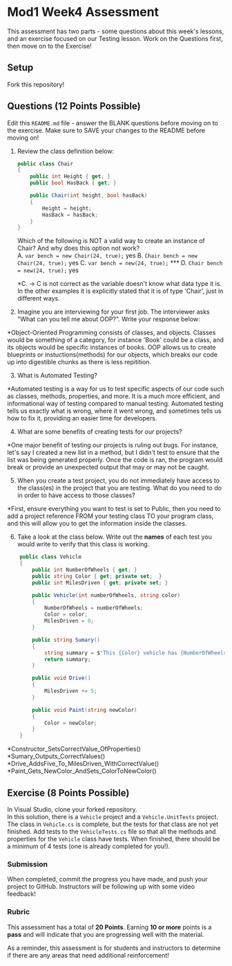 # Mod1 Week4 Assessment
This assessment has two parts - some questions about this week's lessons, and an exercise focused on our Testing lesson. Work on the Questions first, then move on to the Exercise!

## Setup

Fork this repository!

## Questions (12 Points Possible)
Edit this `README.md` file - answer the BLANK questions before moving on to the exercise.  Make sure to SAVE your changes to the README before moving on!

1. Review the class definition below:
    ```c#
    public class Chair
    {
        public int Height { get; }
        public bool HasBack { get; }

        public Chair(int height, bool hasBack)
        {
            Height = height;
            HasBack = hasBack;
        }
    }
    ```
    Which of the following is NOT a valid way to create an instance of Chair? And why does this option not work?  
    A. `var bench = new Chair(24, true);`  yes
    B. `Chair bench = new Chair(24, true);`  yes
    C. `var bench = new(24, true);`  ***
    D. `Chair bench = new(24, true);`  yes
    
    *C. -> C is not correct as the variable doesn't know what data type it is. In the other examples it is explicitly stated that it is of type 'Chair', just in different ways.  
    
2. Imagine you are interviewing for your first job.  The interviewer asks "What can you tell me about OOP?".  Write your response below:

*Object-Oriented Programming consists of classes, and objects. Classes would be something of a category, for instance 'Book' could be a class, and its objects would be specific instances of books. OOP allows us to create blueprints or instuctions(methods) for our objects, which breaks our code up into digestible chunks as there is less repitition.

3. What is Automated Testing?

*Automated testing is a way for us to test specific aspects of our code such as classes, methods, properties, and more. It is a much more efficient, and informational way of testing compared to manual testing. Automated testing tells us exactly what is wrong, where it went wrong, and sometimes tells us how to fix it, providing an easier time for developers.

4. What are some benefits of creating tests for our projects?

*One major benefit of testing our projects is ruling out bugs. For instance, let's say I created a new list in a method, but I didn't test to ensure that the list was being generated properly. Once the code is ran, the program would break or provide an unexpected output that may or may not be caught.

5. When you create a test project, you do not immediately have access to the class(es) in the project that you are testing.  What do you need to do in order to have access to those classes?

*First, ensure everything you want to test is set to Public, then you need to add a project reference FROM your testing class TO your program class, and this will allow you to get the information inside the classes.

6. Take a look at the class below.  Write out the **names** of each test you would write to verify that this class is working.
```c#
    public class Vehicle
    {
        public int NumberOfWheels { get; }
        public string Color { get; private set;  }
        public int MilesDriven { get; private set; }

        public Vehicle(int numberOfWheels, string color)
        {
            NumberOfWheels = numberOfWheels;
            Color = color;
            MilesDriven = 0;
        }

        public string Sumary()
        {
            string summary = $"This {Color} vehicle has {NumberOfWheels} wheels, and has driven {MilesDriven} miles.";
            return summary;
        }

        public void Drive()
        {
            MilesDriven += 5;
        }

        public void Paint(string newColor)
        {
            Color = newColor;
        }
    }
```

*Constructor_SetsCorrectValue_OfProperties()
*Sumary_Outputs_CorrectValues()
*Drive_AddsFive_To_MilesDriven_WithCorrectValue()
*Paint_Gets_NewColor_AndSets_ColorToNewColor()



## Exercise (8 Points Possible)
In Visual Studio, clone your forked repository.  
In this solution, there is a `Vehicle` project and a `Vehicle.UnitTests` project.  The class in `Vehicle.cs` is complete, but the tests for that class are not yet finished.  Add tests to the `VehicleTests.cs` file so that all the methods and properties for the `Vehicle` class have tests.  When finished, there should be a minimum of 4 tests (one is already completed for you!).

### Submission

When completed, commit the progress you have made, and push your project to GitHub.  Instructors will be following up with some video feedback!

### Rubric

This assessment has a total of **20 Points**.  Earning **10 or more** points is a **pass** and will indicate that you are progressing well with the material.

As a reminder, this assessment is for students and instructors to determine if there are any areas that need additional reinforcement!
